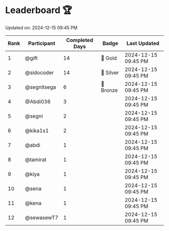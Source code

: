 # Leaderboard 🏆

Updated on: 2024-12-15 09:45 PM

| Rank | Participant       | Completed Days | Badge      | Last Updated         |
|------|-------------------|----------------|------------|----------------------|
| 1    | @gift             | 14             | 🏅 Gold     | 2024-12-15 09:45 PM |
| 2    | @sidocoder        | 14             | 🥈 Silver   | 2024-12-15 09:45 PM |
| 3    | @segnitsega       | 6              | 🥉 Bronze   | 2024-12-15 09:45 PM |
| 4    | @Abdi036          | 3              |            | 2024-12-15 09:45 PM |
| 5    | @segni            | 2              |            | 2024-12-15 09:45 PM |
| 6    | @kika1s1          | 2              |            | 2024-12-15 09:45 PM |
| 7    | @abdi             | 1              |            | 2024-12-15 09:45 PM |
| 8    | @tamirat          | 1              |            | 2024-12-15 09:45 PM |
| 9    | @kiya             | 1              |            | 2024-12-15 09:45 PM |
| 10   | @sena             | 1              |            | 2024-12-15 09:45 PM |
| 11   | @kena             | 1              |            | 2024-12-15 09:45 PM |
| 12   | @sewasewT7        | 1              |            | 2024-12-15 09:45 PM |
